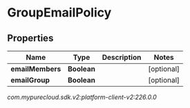 # GroupEmailPolicy


## Properties

| Name | Type | Description | Notes |
| ------------ | ------------- | ------------- | ------------- |
| **emailMembers** | **Boolean** |  |  [optional] |
| **emailGroup** | **Boolean** |  |  [optional] |




_com.mypurecloud.sdk.v2:platform-client-v2:226.0.0_
